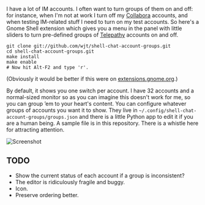 I have a lot of IM accounts. I often want to turn groups of them on and off: for instance, when I'm not at work I turn off my [Collabora][] accounts, and when testing IM-related stuff I need to turn on my test accounts. So here's a Gnome Shell extension which gives you a menu in the panel with little sliders to turn pre-defined groups of [Telepathy][] accounts on and off.

    git clone git://github.com/wjt/shell-chat-account-groups.git
    cd shell-chat-account-groups.git
    make install
    make enable
    # Now hit Alt-F2 and type 'r'.

(Obviously it would be better if this were on [extensions.gnome.org](http://extensions.gnome.org).)

By default, it shows you one switch per account. I have 32 accounts and a normal-sized monitor so as you can imagine this doesn't work for me, so you can group ’em to your heart's content. You can configure whatever groups of accounts you want it to show. They live in `~/.config/shell-chat-account-groups/groups.json` and there is a little Python app to edit it if you are a human being. A sample file is in this repository. There is a whistle here for attracting attention.

[Collabora]: http://collabora.com/
[Telepathy]: http://telepathy.freedesktop.org/

![Screenshot](http://willthompson.co.uk/misc/account-groups.png)

## TODO

* Show the current status of each account if a group is inconsistent?
* The editor is ridiculously fragile and buggy.
* Icon.
* Preserve ordering better.
